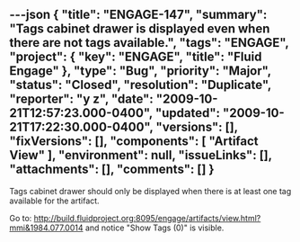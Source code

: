 ---json
{
  "title": "ENGAGE-147",
  "summary": "Tags cabinet drawer is displayed even when there are not tags available.",
  "tags": "ENGAGE",
  "project": {
    "key": "ENGAGE",
    "title": "Fluid Engage"
  },
  "type": "Bug",
  "priority": "Major",
  "status": "Closed",
  "resolution": "Duplicate",
  "reporter": "y z",
  "date": "2009-10-21T12:57:23.000-0400",
  "updated": "2009-10-21T17:22:30.000-0400",
  "versions": [],
  "fixVersions": [],
  "components": [
    "Artifact View"
  ],
  "environment": null,
  "issueLinks": [],
  "attachments": [],
  "comments": []
}
---
Tags cabinet drawer should only be displayed when there is at least one tag available for the artifact.

Go to: <http://build.fluidproject.org:8095/engage/artifacts/view.html?mmi&1984.077.0014> and notice "Show Tags (0)" is visible.

        